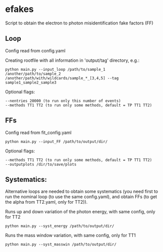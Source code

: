efakes
=========================

Script to obtain the electron to photon misidentification fake factors (FF)

## Loop

Config read from config.yaml

Creating rootfile with all information in 'output/tag' directory, e.g.:

	python main.py --input_loop /path/to/sample_1 /another/path/to/sample_2 /another/path/with/wildcards/sample_*_[3,4,5] --tag sample1_sample2_sample3

Optional flags:

	--nentries 20000 (to run only this number of events)
	--methods TT1 TT2 (to run only some methods, default = TP TT1 TT2)


## FFs

Config read from fit_config.yaml

	python main.py --input_FF /path/to/output/dir/


Optional flags:

	--methods TT1 TT2 (to run only some methods, default = TP TT1 TT2)
	--outputplots /dir/to/save/plots



## Systematics:

Alternative loops are needed to obtain some systematics (you need first to run the nominal loop (to use the same config.yaml), and obtain FFs (to get the alpha from TT2.yaml, only for TT2)).

Runs up and down variation of the photon energy, with same config, only for TT2

	python main.py --syst_energy /path/to/output/dir/

Runs the mass window variation, with same config, only for TT1

	python main.py --syst_masswin /path/to/output/dir/


